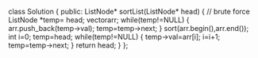 class Solution {
public:
ListNode* sortList(ListNode* head) {
// brute force
ListNode *temp= head;
vector<int>arr;
while(temp!=NULL)
{
arr.push_back(temp->val);
temp=temp->next;
}
sort(arr.begin(),arr.end());
int i=0;
temp=head;
while(temp!=NULL)
{
temp->val=arr[i];
i=i+1;
temp=temp->next;
}
return head;
}
};